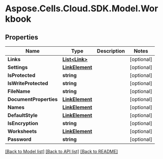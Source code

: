 # Aspose.Cells.Cloud.SDK.Model.Workbook
## Properties

Name | Type | Description | Notes
------------ | ------------- | ------------- | -------------
**Links** | [**List&lt;Link&gt;**](Link.md) |  | [optional] 
**Settings** | [**LinkElement**](LinkElement.md) |  | [optional] 
**IsProtected** | **string** |  | [optional] 
**IsWriteProtected** | **string** |  | [optional] 
**FileName** | **string** |  | [optional] 
**DocumentProperties** | [**LinkElement**](LinkElement.md) |  | [optional] 
**Names** | [**LinkElement**](LinkElement.md) |  | [optional] 
**DefaultStyle** | [**LinkElement**](LinkElement.md) |  | [optional] 
**IsEncryption** | **string** |  | [optional] 
**Worksheets** | [**LinkElement**](LinkElement.md) |  | [optional] 
**Password** | **string** |  | [optional] 

[[Back to Model list]](../README.md#documentation-for-models) [[Back to API list]](../README.md#documentation-for-api-endpoints) [[Back to README]](../README.md)

